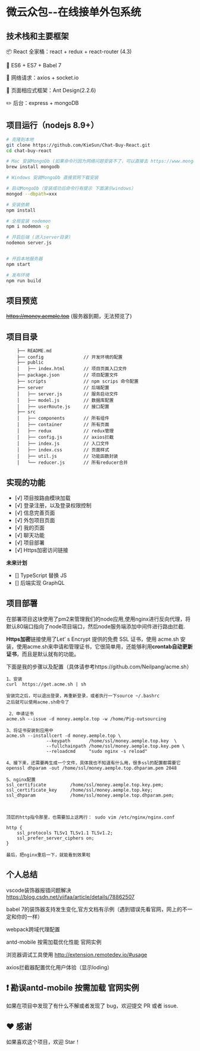 # 微云众包--在线接单外包系统

## 技术栈和主要框架

📦 React 全家桶：react + redux + react-router (4.3)

📌 ES6 + ES7 + Babel 7

📡 网络请求：axios + socket.io 

🎈 页面相应式框架：Ant Design(2.2.6)

✏️ 后台：express + mongoDB

## 项目运行（nodejs 8.9+）
``` bash
# 克隆到本地
git clone https://github.com/KieSun/Chat-Buy-React.git
cd chat-buy-react

# Mac 安装MongoDb (如果命令行因为网络问题安装不了，可以直接去 https://www.mongodb.com/download-center#community 下载
brew install mongodb

# Windows 安装MongoDb 直接官网下载安装

# 启动MongoDb（安装成功后命令行有提示 下面演示windows）
mongod --dbpath=xxx

# 安装依赖
npm install

# 全局安装 nodemon 
npm i nodemon -g

# 开启后端 (进入server目录)
nodemon server.js


# 开启本地服务器
npm start

# 发布环境
npm run build
```

## 项目预览
~~https://money.aemple.top~~ (服务器到期，无法预览了)

## 项目目录

        ├── README.md
        ├── config               // 开发环境的配置
        ├── public
        │   ├── index.html       // 项目页面入口文件
        ├── package.json         // 项目配置文件
        ├── scripts              // npm scrips 命令配置
        ├── server               // 后端配置
        │   ├── server.js        // 服务启动文件
        │   ├── model.js         // 数据库配置
        │   ├── userRoute.js     // 接口配置    
        ├── src
        │   ├── components       // 所有组件
        │   ├── container        // 所有页面
        │   ├── redux            // redux管理
        │   ├── config.js	     // axios拦截
        │   ├── index.js         // 入口文件
        │   ├── index.css        // 页面样式
        │   ├── util.js          // 功能函数封装
        │   └── reducer.js       // 所有reducer合并

## 实现的功能
- [√] 项目按路由模块加载
- [√] 登录注册，以及登录权限控制
- [√] 信息完善页面
- [√] 外包项目页面
- [√] 我的页面
- [√] 聊天功能
- [√] 项目部署
- [√] Https加密访问链接

**未来计划**
- [] TypeScript 替换 JS
- [] 后端实现 GraphQL

## 项目部署
在部署项目这块使用了pm2来管理我们的node应用,使用nginx进行反向代理，将默认80端口指向了node项目端口，然后node服务端添加中间件进行路由拦截.

**Https加密**链接使用了Let’ s Encrypt 提供的免费 SSL 证书，使用 acme.sh 安装，使用acme.sh来申请和管理证书，它很简单用，还能够利用**crontab自动更新证书**，而且是默认就有的功能。

下面是我的步骤以及配置（具体请参考https://github.com/Neilpang/acme.sh）

```
1、安装
curl  https://get.acme.sh | sh

安装完之后，可以退出登录，再重新登录，或者执行一下source ~/.bashrc
之后就可以使用acme.sh命令了

 2、申请证书
acme.sh --issue -d money.aemple.top -w /home/Pig-outsourcing

3、将证书安装到应用中
acme.sh --installcert -d money.aemple.top \
               --keypath       /home/ssl/money.aemple.top.key  \
               --fullchainpath /home/ssl/money.aemple.top.key.pem \
               --reloadcmd     "sudo nginx -s reload"

4、接下来，还需要再生成一个文件，具体我也不知道有什么用，很多ssl的配置都需要它
openssl dhparam -out /home/ssl/money.aemple.top.dhparam.pem 2048

5、nginx配置
ssl_certificate         /home/ssl/money.aemple.top.key.pem;
ssl_certificate_key     /home/ssl/money.aemple.top.key;
ssl_dhparam             /home/ssl/money.aemple.top.dhparam.pem;



顶层的http指令那里，也需要加上这两行： sudo vim /etc/nginx/nginx.conf

http {
    ssl_protocols TLSv1 TLSv1.1 TLSv1.2;
    ssl_prefer_server_ciphers on;
} 

最后，把nginx重启一下，就能看到效果啦
```
## 个人总结

vscode装饰器报错问题解决  https://blog.csdn.net/yiifaa/article/details/78862507

babel 7的装饰器支持发生变化,官方文档有示例（遇到错误先看官网，网上的不一定和你的一样）

webpack跨域代理配置

antd-mobile 按需加载优化性能 官网实例

浏览器调试工具使用
http://extension.remotedev.io/#usage

axios拦截器配置优化用户体验（显示loding）



## ❗️ 勘误antd-mobile 按需加载 官网实例

如果在项目中发现了有什么不解或者发现了 bug，欢迎提交 PR 或者 issue.

## ♥️ 感谢

如果喜欢这个项目，欢迎 Star！
